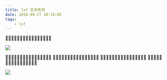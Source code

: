 ```yaml
---
title: lxf 天天吃鸡
date: 2018-09-27 20:19:05
tags:
    - lxf
---
```


🐔🐔🐔🐔🐔🐔🐔🐔🐔🐔🐔🐔🐔🐔🐔🐔

<!-- more -->


<img src="/images/timg.jpeg" style="border:none" align=center />

🐔🐔🐔🐔🐔🐔🐔🐔🐔🐔🐔🐔🐔🐔🐔🐔
🐔🐔🐔🐔🐔🐔🐔🐔🐔🐔🐔🐔🐔🐔🐔🐔
🐔🐔🐔🐔🐔🐔🐔🐔🐔🐔🐔🐔🐔🐔🐔🐔
🐔🐔🐔🐔🐔🐔🐔🐔🐔🐔🐔🐔🐔🐔🐔🐔

<img src="/images/chiji2.jpg" style="border:none" align=center />

    